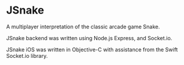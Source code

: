 # JSnake
A multiplayer interpretation of the classic arcade game Snake.

JSnake backend was written using Node.js Express, and Socket.io.

JSnake iOS was written in Objective-C with assistance from the Swift Socket.io library.
